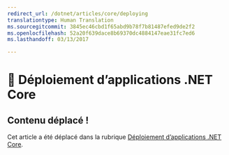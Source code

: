 ```yaml
---
redirect_url: /dotnet/articles/core/deploying
translationtype: Human Translation
ms.sourcegitcommit: 3845ec46cbd1f65abd9b78f7b81487efed9de2f2
ms.openlocfilehash: 52a20f639dace8b69370dc4884147eae31fc7ed6
ms.lasthandoff: 03/13/2017

---
```


# <a name="-deploying-net-core-applications"></a>🔧 Déploiement d’applications .NET Core

## <a name="content-moved"></a>Contenu déplacé !
Cet article a été déplacé dans la rubrique [Déploiement d’applications .NET Core](index.md).
